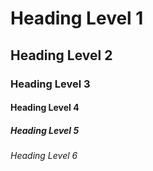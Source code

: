 # Heading Level 1
## Heading Level 2
### Heading Level 3
#### Heading Level 4
##### Heading Level 5
###### Heading Level 6
